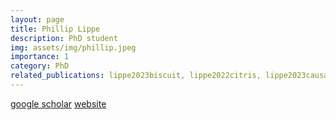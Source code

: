 ```yaml
---
layout: page
title: Phillip Lippe
description: PhD student
img: assets/img/phillip.jpeg
importance: 1
category: PhD
related_publications: lippe2023biscuit, lippe2022citris, lippe2023causal
---
```


[google scholar](https://scholar.google.co.uk/citations?user=69hFZp4AAAAJ&hl=en&oi=ao)
[website](https://phlippe.github.io/)